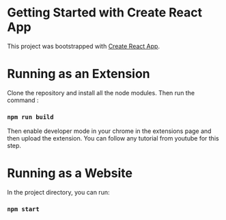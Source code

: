 # Getting Started with Create React App

This project was bootstrapped with [Create React App](https://github.com/facebook/create-react-app).

# Running as an Extension
Clone the repository and install all the node modules. Then run the command :
### `npm run build`
Then enable developer mode in your chrome in the extensions page and then upload the extension. You can follow any tutorial from youtube for this step.

# Running as a Website 

In the project directory, you can run:

### `npm start`

